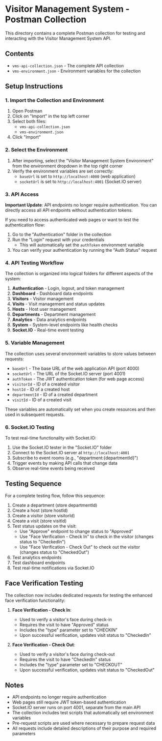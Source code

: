 # Visitor Management System - Postman Collection

This directory contains a complete Postman collection for testing and interacting with the Visitor Management System API.

## Contents

- `vms-api-collection.json` - The complete API collection
- `vms-environment.json` - Environment variables for the collection

## Setup Instructions

### 1. Import the Collection and Environment

1. Open Postman
2. Click on "Import" in the top left corner
3. Select both files:
   - `vms-api-collection.json`
   - `vms-environment.json`
4. Click "Import"

### 2. Select the Environment

1. After importing, select the "Visitor Management System Environment" from the environment dropdown in the top right corner
2. Verify the environment variables are set correctly:
   - `baseUrl` is set to `http://localhost:4000` (web application)
   - `socketUrl` is set to `http://localhost:4001` (Socket.IO server)

### 3. API Access

**Important Update**: API endpoints no longer require authentication. You can directly access all API endpoints without authentication tokens.

If you need to access authenticated web pages or want to test the authentication flow:

1. Go to the "Authentication" folder in the collection
2. Run the "Login" request with your credentials
   - This will automatically set the `authToken` environment variable
3. You can verify your authentication by running the "Auth Status" request

### 4. API Testing Workflow

The collection is organized into logical folders for different aspects of the system:

1. **Authentication** - Login, logout, and token management
2. **Dashboard** - Dashboard data endpoints
3. **Visitors** - Visitor management
4. **Visits** - Visit management and status updates
5. **Hosts** - Host user management
6. **Departments** - Department management
7. **Analytics** - Data analytics endpoints
8. **System** - System-level endpoints like health checks
9. **Socket.IO** - Real-time event testing

### 5. Variable Management

The collection uses several environment variables to store values between requests:

- `baseUrl` - The base URL of the web application API (port 4000)
- `socketUrl` - The URL of the Socket.IO server (port 4001)
- `authToken` - The JWT authentication token (for web page access)
- `visitorId` - ID of a created visitor
- `hostId` - ID of a created host
- `departmentId` - ID of a created department
- `visitId` - ID of a created visit

These variables are automatically set when you create resources and then used in subsequent requests.

### 6. Socket.IO Testing

To test real-time functionality with Socket.IO:

1. Use the Socket.IO tester in the "Socket.IO" folder
2. Connect to the Socket.IO server at `http://localhost:4001`
3. Subscribe to event rooms (e.g., "department:{departmentId}")
4. Trigger events by making API calls that change data
5. Observe real-time events being received

## Testing Sequence

For a complete testing flow, follow this sequence:

1. Create a department (store departmentId)
2. Create a host (store hostId)
3. Create a visitor (store visitorId)
4. Create a visit (store visitId)
5. Test status updates on the visit:
   - Use "Approve" endpoint to change status to "Approved"
   - Use "Face Verification - Check In" to check in the visitor (changes status to "CheckedIn")
   - Use "Face Verification - Check Out" to check out the visitor (changes status to "CheckedOut")
6. Test analytics endpoints
7. Test dashboard endpoints
8. Test real-time notifications via Socket.IO

## Face Verification Testing

The collection now includes dedicated requests for testing the enhanced face verification functionality:

1. **Face Verification - Check In**:
   - Used to verify a visitor's face during check-in
   - Requires the visit to have "Approved" status
   - Includes the "type" parameter set to "CHECKIN"
   - Upon successful verification, updates visit status to "CheckedIn"
   
2. **Face Verification - Check Out**:
   - Used to verify a visitor's face during check-out
   - Requires the visit to have "CheckedIn" status
   - Includes the "type" parameter set to "CHECKOUT"
   - Upon successful verification, updates visit status to "CheckedOut"

## Notes

- API endpoints no longer require authentication
- Web pages still require JWT token-based authentication
- Socket.IO server runs on port 4001, separate from the main API
- The collection includes test scripts that automatically set environment variables
- Pre-request scripts are used where necessary to prepare request data
- All requests include detailed descriptions of their purpose and required parameters